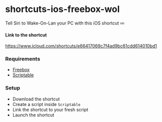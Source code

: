 # shortcuts-ios-freebox-wol

Tell Siri to Wake-On-Lan your PC with this iOS shortcut 💤

#### Link to the shortcut
https://www.icloud.com/shortcuts/e66417069c7f4ad9bc61cdd614010bd1

### Requirements
- [Freebox](https://portail.free.fr/)
- [Scriptable](https://scriptable.app/)

### Setup
- Download the shortcut
- Create a script inside `Scriptable`
- Link the shortcut to your fresh script
- Launch the shortcut
